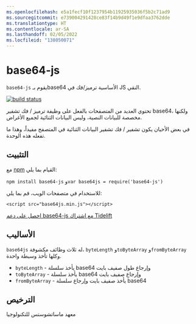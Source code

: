 ```yaml
---
ms.openlocfilehash: e5a1fecf10f1237954b11925935036f5b2c71ad9
ms.sourcegitcommit: e739004291428ce83f14b9d49f1e9dfaa3762dde
ms.translationtype: HT
ms.contentlocale: ar-SA
ms.lasthandoff: 02/05/2022
ms.locfileid: "138050071"
---
```

<a name="base64-js"></a>base64-js
=========

`base64-js` يقوم بـbase64 الأساسية ترميز/فك في JS النقي.

[![build status](https://secure.travis-ci.org/beatgammit/base64-js.png)](http://travis-ci.org/beatgammit/base64-js)

تحتوي العديد من المتصفحات بالفعل على وظيفة ترميز / فك تشفير base64، ولكنها مخصصة للبيانات النصية، وليس البيانات الثنائية لجميع الأغراض.

في بعض الأحيان يكون تشفير / فك تشفير البيانات الثنائية في المتصفح مفيداً، وهذا ما تفعله هذه الوحدة.

## <a name="install"></a>التثبيت

مع [npm](https://npmjs.org) القيام بما يلي:

`npm install base64-js` و`var base64js = require('base64-js')`

للاستخدام في متصفحات الويب، قم بما يلي:

`<script src="base64js.min.js"></script>`

[احصل على دعم base64-js مع اشتراك Tidelift](https://tidelift.com/subscription/pkg/npm-base64-js?utm_source=npm-base64-js&utm_medium=referral&utm_campaign=readme)

## <a name="methods"></a>الأساليب

`base64js` له ثلاث وظائف مكشوفة، `byteLength` و`toByteArray` و`fromByteArray` وكلها تأخذ وسيطة واحدة.

* `byteLength` - يأخذ سلسلة base64 وإرجاع طول صفيف بايت
* `toByteArray` - يأخذ سلسلة base64 وإرجاع صفيف بايت
* `fromByteArray` - يأخذ صفيف بايت وإرجاع سلسلة base64

## <a name="license"></a>الترخيص

معهد ماساتشوستس للتكنولوجيا
